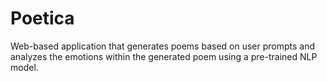 # Poetica
Web-based application that generates poems based on user prompts and analyzes the emotions within the generated poem using a pre-trained NLP model.
